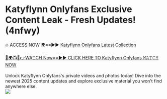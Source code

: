 # Katyflynn Onlyfans Exclusive Content Leak - Fresh Updates! (4nfwy)

🔥 ACCESS NOW 🌍==►► <a href="https://tinyurl.com/kvy9nzfs" rel="nofollow">Katyflynn Onlyfans Latest Collection</a>
<br><br>
[🔴🌍📺📱👉WA𝚃CH Now==►► CLICK HERE TO Katyflynn Onlyfans 𝚆𝙰𝚃𝙲𝙷 NOW](https://tinyurl.com/kvy9nzfs)
<br><br>
Unlock Katyflynn Onlyfans's private videos and photos today! Dive into the newest 2025 content updates and explore exclusive material you won’t find anywhere else.
<br>
<a href="https://tinyurl.com/kvy9nzfs" rel="nofollow" data-target="animated-image.originalLink"><img src="https://camo.githubusercontent.com/8a4f000d20f83aca3bf7ec5f350d767afa0574a8a352519fd8cfa583a6f93a33/68747470733a2f2f692e696d6775722e636f6d2f644a486b345a712e676966" data-canonical-src="https://i.imgur.com/dJHk4Zq.gif" style="max-width: 100%; display: inline-block;" data-target="animated-image.originalImage"></a>
<br>
